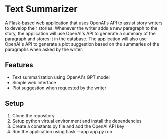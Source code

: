 # Text Summarizer

A Flask-based web application that uses OpenAI's API to assist story writers to develop their stories. Whenever the writer adds a new paragraph to the story, the application will use OpenAI's API to generate a summary of the paragraph and stores it in the database. The application will also use OpenAI's API to generate a plot suggestion based on the summaries of the paragraphs when asked by the writer.

## Features

- Text summarization using OpenAI's GPT model
- Simple web interface
- Plot suggestion when requested by the writer

## Setup

1. Clone the repository
2. Setup python virtual environment and install the dependencies
3. Create a constants.py file and add the OpenAI API key
4. Run the application using flask --app app.py run

